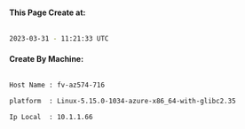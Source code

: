 
   
#### This Page Create at:

```bash

2023-03-31 - 11:21:33 UTC

```

#### Create By Machine:

```bash

Host Name : fv-az574-716

platform  : Linux-5.15.0-1034-azure-x86_64-with-glibc2.35

Ip Local  : 10.1.1.66

```

